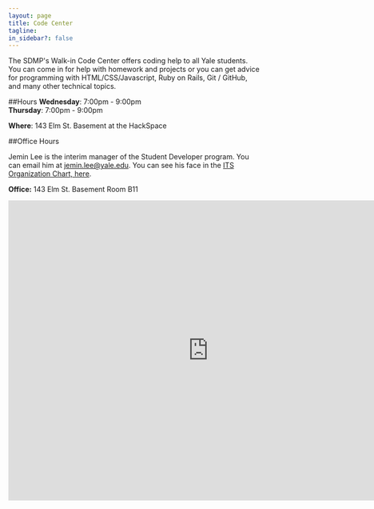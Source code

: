 ```yaml
---
layout: page
title: Code Center
tagline:
in_sidebar?: false
---
```


The SDMP's Walk-in Code Center offers coding help to all Yale students. You can come in for help with homework and projects or you can get advice for programming with HTML/CSS/Javascript, Ruby on Rails, Git / GitHub, and many other technical topics. 

##Hours
**Wednesday**: 7:00pm - 9:00pm <br />
**Thursday**: 7:00pm - 9:00pm <br />

**Where**: 143 Elm St. Basement at the HackSpace

##Office Hours

Jemin Lee is the interim manager of the Student Developer program. You can email
him at jemin.lee@yale.edu. You can see his face in the [ITS Organization Chart, here](http://its.yale.edu/about/its-organization-charts/campus-community-technologies-0/web-technologies).

**Office:** 143 Elm St. Basement Room B11

<iframe src="https://www.google.com/calendar/embed?src=yale.edu_faqra1kpm88cchlrc1lts1758s%40group.calendar.google.com&ctz=America/New_York" style="border: 0" width="800" height="600" frameborder="0" scrolling="no"></iframe>

